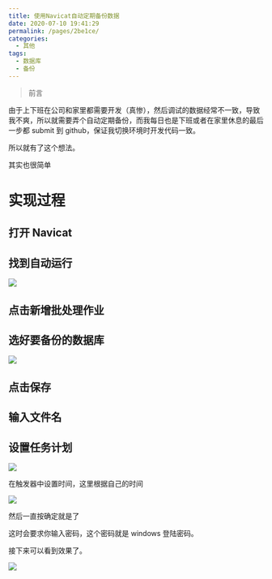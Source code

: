 ```yaml
---
title: 使用Navicat自动定期备份数据
date: 2020-07-10 19:41:29
permalink: /pages/2be1ce/
categories: 
  - 其他
tags: 
  - 数据库
  - 备份
---
```


> 前言

由于上下班在公司和家里都需要开发（真惨），然后调试的数据经常不一致，导致我不爽，所以就需要弄个自动定期备份，而我每日也是下班或者在家里休息的最后一步都 submit 到 github，保证我切换环境时开发代码一致。

所以就有了这个想法。

其实也很简单

# 实现过程

## 打开 Navicat

## 找到自动运行

![](https://raw.githubusercontent.com/SaulJWu/typora-plugins-win-img/master/typora/202008/13/231739-842192.png)

## 点击新增批处理作业

## 选好要备份的数据库

![](https://raw.githubusercontent.com/SaulJWu/typora-plugins-win-img/master/typora/202008/13/231746-273161.png)

## 点击保存

## 输入文件名

## 设置任务计划

![](https://raw.githubusercontent.com/SaulJWu/typora-plugins-win-img/master/typora/202008/13/231735-554163.png)

在触发器中设置时间，这里根据自己的时间

![](https://raw.githubusercontent.com/SaulJWu/typora-plugins-win-img/master/typora/202008/13/231736-474329.png)

然后一直按确定就是了

这时会要求你输入密码，这个密码就是 windows 登陆密码。

接下来可以看到效果了。

![](https://raw.githubusercontent.com/SaulJWu/typora-plugins-win-img/master/typora/202008/13/231758-745287.png)

